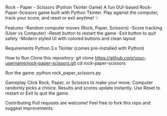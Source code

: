 Rock - Paper - Scissors (Python Tkinter Game)
A fun GUI-based Rock-Paper-Scissors game built with Python Tkinter.
Play against the computer, track your score, and reset or exit anytime! ✨

Features
-Random computer moves (Rock, Paper, Scissors)
-Score tracking (User vs Computer)
-Reset button to restart the game
-Exit button to quit safely
-Modern styled UI with colored buttons and clean layout

Requirements
Python 3.x
Tkinter (comes pre-installed with Python)

How to Run
Clone this repository:
git clone https://github.com/your-username/rock-paper-scissors.git
cd rock-paper-scissors

Run the game:
python rock_paper_scissors.py

Gameplay
Click Rock, Paper, or Scissors to make your move.
Computer randomly picks a choice.
Results and scores update instantly.
Use Reset to restart or Exit to quit the game.

Contributing
Pull requests are welcome! Feel free to fork this repo and suggest improvements.
